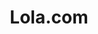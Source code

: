 ---
blog: https://lola.com/blog
facebook: https://facebook.com/LolaTravelCo
instagram: https://instagram.com/lolatravel
linkedin: https://linkedin.com/company/lolatravel
logohandle: lola
sort: lola
title: Lola.com
twitter: https://x.com/LolaTravel
website: https://www.lola.com/
---